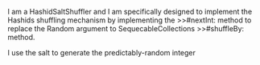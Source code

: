 I am a HashidSaltShuffler and I am specifically designed to implement the Hashids shuffling mechanism by implementing the >>#nextInt: method to replace the Random argument to SequecableCollections >>#shuffleBy: method.

I use the salt to generate the predictably-random integer

